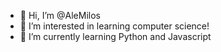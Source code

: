 - 👋 Hi, I’m @AleMilos
- 👀 I’m interested in learning computer science!
- 🌱 I’m currently learning Python and Javascript


<!---
AleMilos/AleMilos is a ✨ special ✨ repository because its `README.md` (this file) appears on your GitHub profile.
You can click the Preview link to take a look at your changes.
--->
